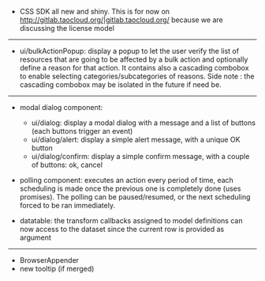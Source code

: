 <!---
channel: frontendchanges
release: 'Sprint 15'
permissions:
    - public
contributors:
    - 'Bertrand Chevrier'
    - 'Dieter Raber'
    - 'Jean-Sébastien Conan'
    - 'Sam Sipasseuth'
--->

- CSS SDK all new and shiny. This is for now on <http://gitlab.taocloud.org/|gitlab.taocloud.org/> because we are discussing the license model

---

- ui/bulkActionPopup: display a popup to let the user verify the list of resources that are going to be affected by a bulk action and optionally define a reason for that action. It contains also a cascading combobox to enable selecting categories/subcategories of reasons. 
Side note : the cascading combobox may be isolated in the future if need be.

---

- modal dialog component:
  + ui/dialog: display a modal dialog with a message and a list of buttons (each buttons trigger an event)
  + ui/dialog/alert: display a simple alert message, with a unique OK button
  + ui/dialog/confirm: display a simple confirm message, with a couple of buttons: ok, cancel

- polling component: executes an action every period of time, each scheduling is made once the previous one is completely done (uses promises). The polling can be paused/resumed, or the next scheduling forced to be ran immediately.

- datatable: the transform callbacks assigned to model definitions can now access to the dataset since the current row is provided as argument

---

- BrowserAppender
 - new tooltip (if merged)